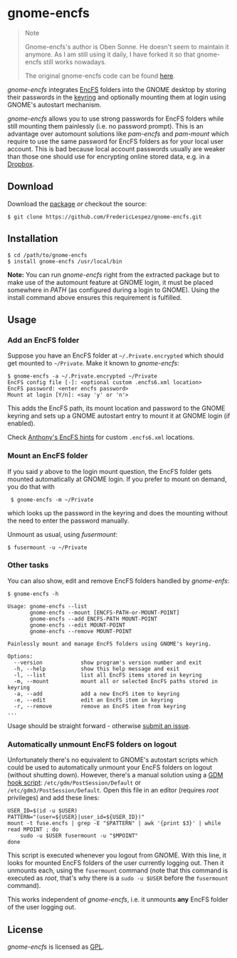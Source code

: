 gnome-encfs
===========

>Note
>
>Gnome-encfs's author is Oben Sonne.
>He doesn't seem to maintain it anymore.
>As I am still using it daily, I have forked it so that gnome-encfs still
>works nowadays.
>
>The original gnome-encfs code can be found [here][org].

*gnome-encfs* integrates [EncFS][efs] folders into the GNOME desktop by storing
their passwords in the [keyring][gkr] and optionally mounting them at login
using GNOME's autostart mechanism.

*gnome-encfs* allows you to use strong passwords for EncFS folders while still
mounting them painlessly (i.e. no password prompt).  This is an advantage over
automount solutions like *pam-encfs* and *pam-mount* which require to use the
same password for EncFS folders as for your local user account. This is bad
because local account passwords usually are weaker than those one should use
for encrypting online stored data, e.g. in a [Dropbox][dbx].

Download
--------

Download the [package][dlp] *or* checkout the source:

    $ git clone https://github.com/FredericLespez/gnome-encfs.git

Installation
------------

    $ cd /path/to/gnome-encfs
    $ install gnome-encfs /usr/local/bin

**Note:** You can run *gnome-encfs* right from the extracted package but to
make use of the automount feature at GNOME login, it must be placed somewhere
in *PATH* (as configured during a login to GNOME). Using the install command
above ensures this requirement is fulfilled.

Usage
-----

### Add an EncFS folder

Suppose you have an EncFS folder at `~/.Private.encrypted` which should get
mounted to `~/Private`. Make it known to *gnome-encfs*:

    $ gnome-encfs -a ~/.Private.encrypted ~/Private
    EncFS config file [-]: <optional custom .encfs6.xml location>
    EncFS password: <enter encfs password>
    Mount at login [Y/n]: <say 'y' or 'n'>

This adds the EncFS path, its mount location and password to the GNOME keyring
and sets up a GNOME autostart entry to mount it at GNOME login (if enabled).

Check [Anthony's EncFS hints][ehi] for custom `.encfs6.xml` locations.

### Mount an EncFS folder

If you said *y* above to the login mount question, the EncFS folder gets
mounted automatically at GNOME login. If you prefer to mount on demand, you do
that with

     $ gnome-encfs -m ~/Private

which looks up the password in the keyring and does the mounting without
the need to enter the password manually.

Unmount as usual, using *fusermount*:

    $ fusermount -u ~/Private

### Other tasks

You can also  show, edit and remove EncFS folders handled by *gnome-enfs*:

    $ gnome-encfs -h

    Usage: gnome-encfs --list
           gnome-encfs --mount [ENCFS-PATH-or-MOUNT-POINT]
           gnome-encfs --add ENCFS-PATH MOUNT-POINT
           gnome-encfs --edit MOUNT-POINT
           gnome-encfs --remove MOUNT-POINT

    Painlessly mount and manage EncFS folders using GNOME's keyring.

    Options:
      --version            show program's version number and exit
      -h, --help           show this help message and exit
      -l, --list           list all EncFS items stored in keyring
      -m, --mount          mount all or selected EncFS paths stored in keyring
      -a, --add            add a new EncFS item to keyring
      -e, --edit           edit an EncFS item in keyring
      -r, --remove         remove an EncFS item from keyring
    ...

Usage should be straight forward - otherwise [submit an issue][itr].

### Automatically unmount EncFS folders on logout

Unfortunately there's no equivalent to GNOME's autostart scripts which could be
used to automatically unmount your EncFS folders on logout (without shutting
down). However, there's a manual solution using a [GDM hook script][gdm]:
`/etc/gdm/PostSession/Default` or `/etc/gdm3/PostSession/Default`. Open this
file in an editor (requires *root* privileges) and add these lines:

    USER_ID=$(id -u $USER)
    PATTERN="(user=${USER}|user_id=${USER_ID})"
    mount -t fuse.encfs | grep -E "$PATTERN" | awk '{print $3}' | while read MPOINT ; do
        sudo -u $USER fusermount -u "$MPOINT"
    done

This script is executed whenever you logout from GNOME. With this line, it
looks for mounted EncFS folders of the user currently logging out. Then it
unmounts each, using the `fusermount` command (note that this command is
executed as *root*, that's why there is a `sudo -u $USER` before the
`fusermount` command).

This works independent of *gnome-encfs*, i.e. it unmounts **any** EncFS folder
of the user logging out.

License
-------

*gnome-encfs* is licensed as [GPL][gpl].

[org]: https://hg.sr.ht/~obensonne/gnome-encfs
[dbx]: http://dropbox.com
[dlp]: https://github.com/FredericLespez/gnome-encfs/archive/master.zip
[efs]: https://vgough.github.io/encfs/
[gdm]: http://library.gnome.org/admin/gdm/stable/configuration.html
[gkr]: http://live.gnome.org/GnomeKeyring
[gpl]: http://www.gnu.org/licenses/gpl.html
[itr]: https://github.com/FredericLespez/gnome-encfs/issues
[ehi]: http://www.ict.griffith.edu.au/anthony/info/crypto/encfs.hints
